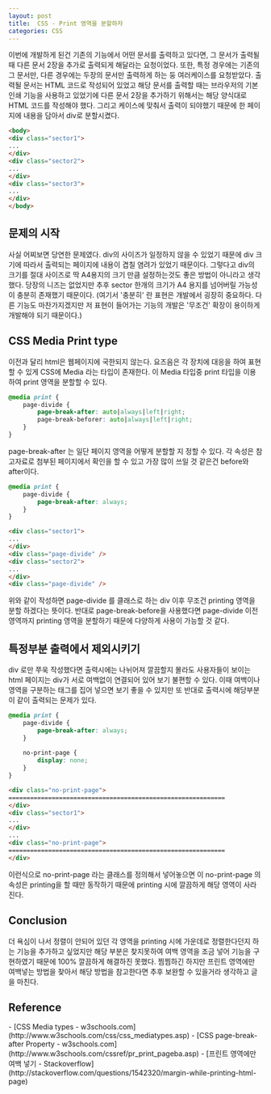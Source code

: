 ```yaml
---
layout: post
title:  CSS - Print 영역을 분할하자
categories: CSS
---
```


이번에 개발하게 된건 기존의 기능에서 어떤 문서를 출력하고 있다면, 그 문서가 출력될 때 다른 문서 2장을 추가로 출력되게 해달라는 요청이었다. 또한, 특정 경우에는 기존의 그 문서만, 다른 경우에는 두장의 문서만 출력하게 하는 둥 여러케이스를 요청받았다. 출력될 문서는 HTML 코드로 작성되어 있었고 해당 문서를 출력할 때는 브라우저의 기본 인쇄 기능을 사용하고 있었기에 다른 문서 2장을 추가하기 위해서는 해당 양식대로 HTML 코드를 작성해야 했다. 그리고 케이스에 맞춰서 출력이 되야했기 때문에 한 페이지에 내용을 담아서 div로 분할시켰다.

```html
<body>
<div class="sector1">
...
</div>
<div class="sector2">
...
</div>
<div class="sector3">
...
</div>
</body>
```

<h2>문제의 시작</h2>
사실 어찌보면 당연한 문제였다. div의 사이즈가 일정하지 않을 수 있었기 때문에 div 크기에 따라서 출력되는 페이지에 내용이 겹칠 염려가 있었기 때문이다. 그렇다고 div의 크기를 절대 사이즈로 딱 A4용지의 크기 만큼 설정하는것도 좋은 방법이 아니라고 생각했다. 당장의 니즈는 없었지만 추후 sector 한개의 크기가 A4 용지를 넘어버릴 가능성이 충분히 존재했기 때문이다.
(여기서 '충분히' 란 표현은 개발에서 굉장히 중요하다. 다른 기능도 마찬가지겠지만 저 표현이 들어가는 기능의 개발은 '무조건' 확장이 용이하게 개발해야 되기 때문이다.)

<h2>CSS Media Print type</h2>
이전과 달리 html은 웹페이지에 국한되지 않는다. 요즈음은 각 장치에 대응을 하여 표현할 수 있게 CSS에 Media 라는 타입이 존재한다. 이 Media 타입중 print 타입을 이용하여 print 영역을 분할할 수 있다.

```css
@media print {
    page-divide {
        page-break-after: auto|always|left|right;
        page-break-beforer: auto|always|left|right;
    }
}
```

page-break-after 는 일단 페이지 영역을 어떻게 분할할 지 정할 수 있다. 
각 속성은 참고자료로 첨부된 페이지에서 확인을 할 수 있고 가장 많이 쓰일 것 같은건 before와 after이다.

```css
@media print {
    page-divide {
        page-break-after: always;
    }
}
```

```html
<div class="sector1">
...
</div>
<div class="page-divide" />
<div class="sector2">
...
</div>
<div class="page-divide" />
```

위와 같이 작성하면 page-divide 를 클래스로 하는 div 이후 무조건 printing 영역을 분할 하겠다는 뜻이다. 반대로 page-break-before을 사용했다면 page-divide 이전 영역까지 printing 영역을 분할하기 때문에 다양하게 사용이 가능할 것 같다.


<h2>특정부분 출력에서 제외시키기</h2>
div 로만 쭈욱 작성했다면 출력시에는 나뉘어져 깔끔할지 몰라도 사용자들이 보이는 html 페이지는 div가 서로 여백없이 연결되어 있어 보기 불편할 수 있다. 이때 여백이나 영역을 구분하는 태그를 집어 넣으면 보기 좋을 수 있지만 또 반대로 출력시에 해당부분이 같이 출력되는 문제가 있다. 

```css
@media print {
    page-divide {
        page-break-after: always;
    }
    
    no-print-page {
        display: none;
    }
}
```

```html
<div class="no-print-page">
============================================================
</div>
<div class="sector1">
...
</div>
...
<div class="no-print-page">
============================================================
</div>
```

이런식으로 no-print-page 라는 클래스를 정의해서 넣어놓으면 이 no-print-page 의 속성은 printing을 할 때만 동작하기 때문에 printing 시에 깔끔하게 해당 영역이 사라진다.


<h2>Conclusion</h2>
더 욕심이 나서 정렬이 안되어 있던 각 영역을 printing 시에 가운데로 정렬한다던지 하는 기능을 추가하고 싶었지만 해당 부분은 찾지못하여 여백 영역을 조금 넣어 기능을 구현하였기 때문에 100% 깔끔하게 해결하진 못했다. 찜찜하긴 하지만 프린트 영역에만 여백넣는 방법을 찾아서 해당 방법을 참고한다면 추후 보완할 수 있을거라 생각하고 글을 마친다.


<h2>Reference</h2>
- [CSS Media types - w3schools.com](http://www.w3schools.com/css/css_mediatypes.asp)
- [CSS page-break-after Property - w3schools.com](http://www.w3schools.com/cssref/pr_print_pageba.asp)
- [프린트 영역에만 여백 넣기 - Stackoverflow](http://stackoverflow.com/questions/1542320/margin-while-printing-html-page)
